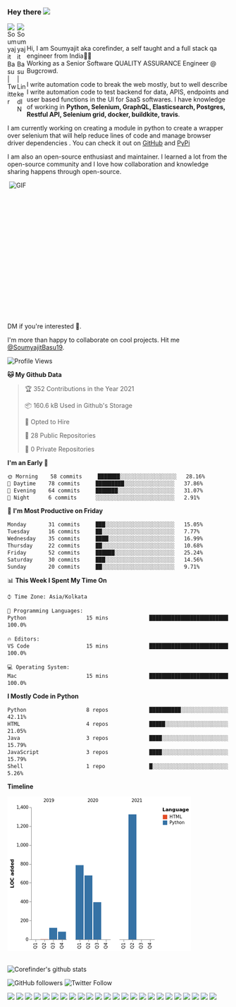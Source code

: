 ### Hey there <img src="https://media.giphy.com/media/hvRJCLFzcasrR4ia7z/giphy.gif" width="25px">
<a href="https://twitter.com/SoumyajitBasu19">
  <img align="left" alt="Soumyajit Basu | Twitter" width="22px" src="https://raw.githubusercontent.com/peterthehan/peterthehan/master/assets/twitter.svg" />
</a>
&nbsp;&nbsp;
&nbsp;&nbsp;
<a href="https://www.linkedin.com/in/soumyajit-basu-5a783886/">
  <img align="left" alt="Soumyajit Basu | LinkedIN" width="22px" src="https://raw.githubusercontent.com/peterthehan/peterthehan/master/assets/linkedin.svg" />
</a>

<br />
<br />

Hi, I am Soumyajit aka corefinder, a self taught and a full stack qa engineer from India👦🏻  
Working as a Senior Software QUALITY ASSURANCE Engineer @ Bugcrowd.

I write automation code to break the web mostly, but to well describe I write automation code to test backend for data, APIS, endpoints and user based functions in the UI for SaaS softwares. I have knowledge of working in __Python, Selenium, GraphQL, Elasticsearch, Postgres, Restful API, Selenium grid, docker, buildkite, travis__.

I am currently working on creating a module in python to create a wrapper over selenium that will help reduce lines of code and manage browser driver dependencies . You can check it out on [GitHub](https://github.com/flu-x/flexibox) and [PyPi](https://pypi.org/project/flexibox/)

I am also an open-source enthusiast and maintainer. I learned a lot from the open-source community and I love how collaboration and knowledge sharing happens through open-source.


  <img align="right" alt="GIF" src="https://github.com/abhisheknaiidu/abhisheknaiidu/blob/master/code.gif?raw=true" width="500" height="320" />

DM if you're interested 📣.

I'm more than happy to collaborate on cool projects. Hit me [@SoumyajitBasu19](https://twitter.com/SoumyajitBasu19).

<!--START_SECTION:waka-->
![Profile Views](http://img.shields.io/badge/Profile%20Views-2-blue)

**🐱 My Github Data** 

> 🏆 352 Contributions in the Year 2021
 > 
> 📦 160.6 kB Used in Github's Storage 
 > 
> 💼 Opted to Hire
 > 
> 📜 28 Public Repositories 
 > 
> 🔑 0 Private Repositories  
 > 
**I'm an Early 🐤** 

```text
🌞 Morning    58 commits     ███████░░░░░░░░░░░░░░░░░░   28.16% 
🌆 Daytime    78 commits     █████████░░░░░░░░░░░░░░░░   37.86% 
🌃 Evening    64 commits     ███████░░░░░░░░░░░░░░░░░░   31.07% 
🌙 Night      6 commits      ░░░░░░░░░░░░░░░░░░░░░░░░░   2.91%

```
📅 **I'm Most Productive on Friday** 

```text
Monday       31 commits     ███░░░░░░░░░░░░░░░░░░░░░░   15.05% 
Tuesday      16 commits     ██░░░░░░░░░░░░░░░░░░░░░░░   7.77% 
Wednesday    35 commits     ████░░░░░░░░░░░░░░░░░░░░░   16.99% 
Thursday     22 commits     ██░░░░░░░░░░░░░░░░░░░░░░░   10.68% 
Friday       52 commits     ██████░░░░░░░░░░░░░░░░░░░   25.24% 
Saturday     30 commits     ███░░░░░░░░░░░░░░░░░░░░░░   14.56% 
Sunday       20 commits     ██░░░░░░░░░░░░░░░░░░░░░░░   9.71%

```


📊 **This Week I Spent My Time On** 

```text
⌚︎ Time Zone: Asia/Kolkata

💬 Programming Languages: 
Python                   15 mins             █████████████████████████   100.0%

🔥 Editors: 
VS Code                  15 mins             █████████████████████████   100.0%

💻 Operating System: 
Mac                      15 mins             █████████████████████████   100.0%

```

**I Mostly Code in Python** 

```text
Python                   8 repos             ██████████░░░░░░░░░░░░░░░   42.11% 
HTML                     4 repos             █████░░░░░░░░░░░░░░░░░░░░   21.05% 
Java                     3 repos             ████░░░░░░░░░░░░░░░░░░░░░   15.79% 
JavaScript               3 repos             ████░░░░░░░░░░░░░░░░░░░░░   15.79% 
Shell                    1 repo              █░░░░░░░░░░░░░░░░░░░░░░░░   5.26%

```


**Timeline**

![Chart not found](https://raw.githubusercontent.com/Corefinder89/Corefinder89/master/charts/bar_graph.png) 


<!--END_SECTION:waka-->

## 
![Corefinder's github stats](https://github-readme-stats.vercel.app/api?username=Corefinder89&show_icons=true&theme=dark)
	
![GitHub followers](https://img.shields.io/github/followers/Corefinder89?style=social) ![Twitter Follow](https://img.shields.io/twitter/follow/SoumyajitBasu19?style=social) 

![](https://img.shields.io/badge/Code-Python-informational?style=flat&logo=Python&logoColor=white&color=1C7396) ![](https://img.shields.io/badge/Code-Docker-informational?style=flat&logo=Docker&logoColor=white&color=1C7396) ![](https://img.shields.io/badge/code-travis-informational?style=flat&logo=travis&logoColor=white&color=1C7396) ![](https://img.shields.io/badge/IDE-VisualStudio-informational?style=flat&logo=visual-studio-code&logoColor=white&color=1C7396) ![](https://img.shields.io/badge/IDE-Pycharm-informational?style=flat&logo=pycharm&logoColor=white&color=1C7396) ![](https://img.shields.io/badge/Os-Linux-informational?style=flat&logo=Linux&logoColor=white&color=FBC624) ![](https://img.shields.io/badge/Os-MacOS-informational?style=flat&logo=Apple&logoColor=white&color=FBC624) 
![](https://img.shields.io/badge/Database-Postgres-informational?style=flat&logo=PostgreSql&logoColor=white&color=336791) ![](https://img.shields.io/badge/Database-Mysql-informational?style=flat&logo=MySql&logoColor=white&color=336791) ![](https://img.shields.io/badge/Test-Graphql-informational?style=flat&logo=Graphql&logoColor=white&color=336791) ![](https://img.shields.io/badge/Test-Elasticsearch-informational?style=flat&logo=Elasticsearch&logoColor=white&color=336791) ![](https://img.shields.io/badge/Test-Data-informational?style=flat) ![](https://img.shields.io/badge/Test-JSON-informational?style=flat&logo=json&logoColor=white&color=1C7396) ![](https://img.shields.io/badge/Test-RestAPI-informational?style=flat) ![](https://img.shields.io/badge/Documentation-Confluence-informational?style=flat&logo=confluence&logoColor=white&color=1C7396) ![](https://img.shields.io/badge/Idea-JIRA-informational?style=flat&logo=jira&logoColor=white&color=1C7396) ![](https://img.shields.io/badge/Knowledge-Git-informational?style=flat&logo=git&logoColor=white&color=1C7396) ![](https://img.shields.io/badge/Knowledge-GitHub-informational?style=flat&logo=github&logoColor=white&color=1C7396) ![](https://img.shields.io/badge/Knowledge-Bitbucket-informational?style=flat&logo=bitbucket&logoColor=white&color=1C7396) ![](https://img.shields.io/badge/Code-Pytest-informational?style=flat) ![](https://img.shields.io/badge/Code-Selenium-informational?style=flat) ![](https://img.shields.io/badge/Code-BDD-informational?style=flat) ![](https://img.shields.io/badge/Code-CI-informational?style=flat) ![](https://img.shields.io/badge/Build-Pipeline-informational?style=flat)
